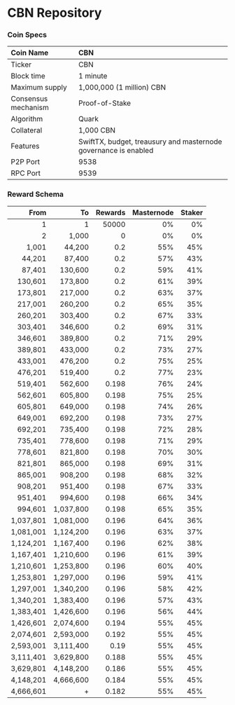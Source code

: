# CBN Repository

### Coin Specs

Coin Name | CBN
:--- | :---
Ticker | CBN
Block time | 1 minute
Maximum supply | 1,000,000 (1 million) CBN
Consensus mechanism | Proof-of-Stake
Algorithm | Quark
Collateral | 1,000 CBN
Features | SwiftTX, budget, treausury and masternode governance is enabled
P2P Port | 9538
RPC Port | 9539

### Reward Schema

From | To | Rewards | Masternode | Staker
---: | ---: | ---: | ---: | ---:
1 | 1 | 50000 | 0% | 0%
2 | 1,000 | 0 | 0% | 0%
1,001 | 44,200 | 0.2 | 55% | 45%
44,201 | 87,400 | 0.2 | 57% | 43%
87,401 | 130,600 | 0.2 | 59% | 41%
130,601 | 173,800 | 0.2 | 61% | 39%
173,801 | 217,000 | 0.2 | 63% | 37%
217,001 | 260,200 | 0.2 | 65% | 35%
260,201 | 303,400 | 0.2 | 67% | 33%
303,401 | 346,600 | 0.2 | 69% | 31%
346,601 | 389,800 | 0.2 | 71% | 29%
389,801 | 433,000 | 0.2 | 73% | 27%
433,001 | 476,200 | 0.2 | 75% | 25%
476,201 | 519,400 | 0.2 | 77% | 23%
519,401 | 562,600 | 0.198 | 76% | 24%
562,601 | 605,800 | 0.198 | 75% | 25%
605,801 | 649,000 | 0.198 | 74% | 26%
649,001 | 692,200 | 0.198 | 73% | 27%
692,201 | 735,400 | 0.198 | 72% | 28%
735,401 | 778,600 | 0.198 | 71% | 29%
778,601 | 821,800 | 0.198 | 70% | 30%
821,801 | 865,000 | 0.198 | 69% | 31%
865,001 | 908,200 | 0.198 | 68% | 32%
908,201 | 951,400 | 0.198 | 67% | 33%
951,401 | 994,600 | 0.198 | 66% | 34%
994,601 | 1,037,800 | 0.198 | 65% | 35%
1,037,801 | 1,081,000 | 0.196 | 64% | 36%
1,081,001 | 1,124,200 | 0.196 | 63% | 37%
1,124,201 | 1,167,400 | 0.196 | 62% | 38%
1,167,401 | 1,210,600 | 0.196 | 61% | 39%
1,210,601 | 1,253,800 | 0.196 | 60% | 40%
1,253,801 | 1,297,000 | 0.196 | 59% | 41%
1,297,001 | 1,340,200 | 0.196 | 58% | 42%
1,340,201 | 1,383,400 | 0.196 | 57% | 43%
1,383,401 | 1,426,600 | 0.196 | 56% | 44%
1,426,601 | 2,074,600 | 0.194 | 55% | 45%
2,074,601 | 2,593,000 | 0.192 | 55% | 45%
2,593,001 | 3,111,400 | 0.19 | 55% | 45%
3,111,401 | 3,629,800 | 0.188 | 55% | 45%
3,629,801 | 4,148,200 | 0.186 | 55% | 45%
4,148,201 | 4,666,600 | 0.184 | 55% | 45%
4,666,601 | + | 0.182 | 55% | 45%
